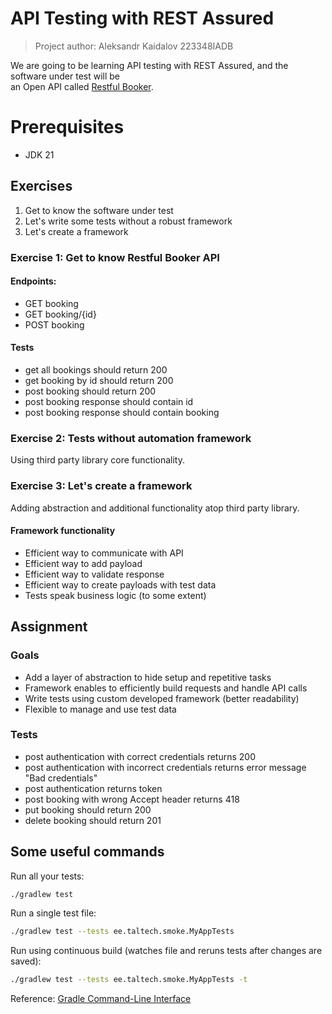 # API Testing with REST Assured

>Project author: Aleksandr Kaidalov 223348IADB

We are going to be learning API testing with REST Assured, and the software under test will be  
an Open API called [Restful Booker](https://restful-booker.herokuapp.com/apidoc/index.html).

# Prerequisites

- JDK 21

## Exercises

1. Get to know the software under test
1. Let's write some tests without a robust framework
1. Let's create a framework

### Exercise 1: Get to know Restful Booker API

#### Endpoints:

- GET booking
- GET booking/{id}
- POST booking

#### Tests

- get all bookings should return 200
- get booking by id should return 200
- post booking should return 200
- post booking response should contain id
- post booking response should contain booking

### Exercise 2: Tests without automation framework

Using third party library core functionality.

### Exercise 3: Let's create a framework

Adding abstraction and additional functionality atop third party library.

#### Framework functionality

- Efficient way to communicate with API
- Efficient way to add payload
- Efficient way to validate response
- Efficient way to create payloads with test data
- Tests speak business logic (to some extent)

## Assignment

### Goals

- Add a layer of abstraction to hide setup and repetitive tasks
- Framework enables to efficiently build requests and handle API calls
- Write tests using custom developed framework (better readability)
- Flexible to manage and use test data

### Tests

- post authentication with correct credentials returns 200
- post authentication with incorrect credentials returns error message "Bad credentials"
- post authentication returns token
- post booking with wrong Accept header returns 418
- put booking should return 200
- delete booking should return 201

## Some useful commands

Run all your tests:
```bash
./gradlew test
```

Run a single test file:
```bash
./gradlew test --tests ee.taltech.smoke.MyAppTests
```

Run using continuous build (watches file and reruns tests after changes are saved):
```bash
./gradlew test --tests ee.taltech.smoke.MyAppTests -t
```

Reference: [Gradle Command-Line Interface](https://docs.gradle.org/current/userguide/command_line_interface.html)
